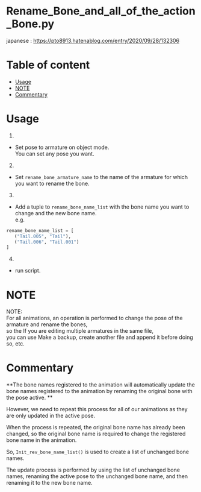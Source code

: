 # Rename_Bone_and_all_of_the_action_Bone.py
japanese : https://pto8913.hatenablog.com/entry/2020/09/28/132306<br>

# Table of content
- [Usage](#Usage)<br>
- [NOTE](#NOTE)<br>
- [Commentary](#Commentary)<br>

# Usage
1. <br>
- Set pose to armature on object mode. <br>
You can set any pose you want.

2. <br>
- Set `rename_bone_armature_name` to the name of the armature for which you want to rename the bone.<br>

3. <br>
- Add a tuple to `rename_bone_name_list` with the bone name you want to change and the new bone name.<br>
e.g. <br>
```python
rename_bone_name_list = [
   ("Tail.005", "Tail"),
   ("Tail.006", "Tail.001")
]
```

4. <br>
- run script.<br>

# NOTE
NOTE: <br>
For all animations, an operation is performed to change the pose of the armature and rename the bones, <br>
so the If you are editing multiple armatures in the same file, <br>
you can use Make a backup, create another file and append it before doing so, etc. <br>

# Commentary
**The bone names registered to the animation will automatically update the bone names registered to the animation by renaming the original bone with the pose active. **<br>

However, we need to repeat this process for all of our animations as they are only updated in the active pose. <br>

When the process is repeated, the original bone name has already been changed, so the original bone name is required to change the registered bone name in the animation. <br>

So, `Init_rev_bone_name_list()` is used to create a list of unchanged bone names. <br>

The update process is performed by using the list of unchanged bone names, renaming the active pose to the unchanged bone name, and then renaming it to the new bone name. <br>
